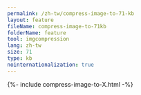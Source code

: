 ```yaml
---
permalink: /zh-tw/compress-image-to-71-kb
layout: feature
fileName: compress-image-to-71kb
folderName: feature
tool: imgcompression
lang: zh-tw
size: 71
type: kb
nointernationalization: true
---
```

{%- include compress-image-to-X.html -%}
      